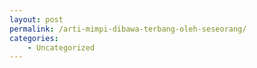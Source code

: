 ```yaml
---
layout: post
permalink: /arti-mimpi-dibawa-terbang-oleh-seseorang/
categories:
    - Uncategorized
---
```


